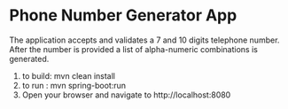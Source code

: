  # Phone Number Generator App
 
 The application accepts and validates a 7 and 10 digits
 telephone number. After the number is provided a list
 of alpha-numeric combinations is generated.
  
 
 1. to build: mvn clean install
 2. to run  : mvn spring-boot:run 
 3. Open your browser and navigate to http://localhost:8080 
 
 
